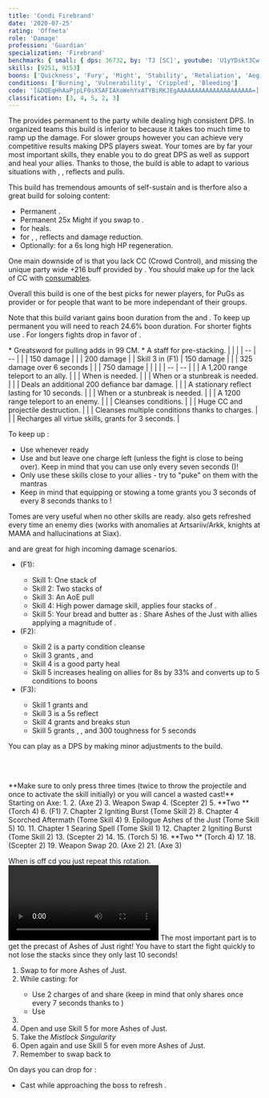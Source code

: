 ```yaml
---
title: 'Condi Firebrand'
date: '2020-07-25'
rating: 'Offmeta'
role: 'Damage'
profession: 'Guardian'
specialization: 'Firebrand'
benchmark: { small: { dps: 36732, by: 'TJ [SC]', youtube: 'U1yYDskt3Cw' } }
skills: [9251, 9153]
boons: ['Quickness', 'Fury', 'Might', 'Stability', 'Retaliation', 'Aegis']
conditions: ['Burning', 'Vulnerability', 'Crippled', 'Bleeding']
code: '[&DQEqHhAaPjpLF0sXSAFIAXoWehYxATYBiRKJEgAAAAAAAAAAAAAAAAAAAAA=]'
classification: [3, 4, 5, 2, 3]
---
```


The **<Specialization text="Condi Firebrand" name="Firebrand"/>** provides permanent <Boon name="Quickness"/> to the party while dealing high consistent DPS. In organized teams this build is inferior to <Specialization name="Firebrand" text="Power Firebrand"/> because it takes too much time to ramp up the damage. For slower groups however you can achieve very competitive results making DPS players sweat. Your tomes are by far your most important skills, they enable you to do great DPS as well as support and heal your allies. Thanks to those, the build is able to adapt to various situations with <Boon name="Stability"/>, <Boon name="Resistance"/>, reflects and pulls. 

This build has tremendous amounts of self-sustain and is therfore also a great build for soloing content:
- Permanent <Boon name="Quickness"/>.
- Permanent 25x Might if you swap to <Trait name="zealous scepter"/>.
- <Skill id="41780"/> for heals.
- <Skill id="42259"/> for <Boon name="Stability"/>, <Boon name="Resistance"/>, reflects and damage reduction.
- Optionally: <Skill name="litanyofwrath"/> for a 6s long high HP regeneration.
 
One main downside of <Specialization text="Condi Firebrand" name="Firebrand"/> is that you lack CC (Crowd Control), and missing the unique party wide +216 <Attribute name="Power"/> buff provided by <Skill name="Bane Signet"/>. You should make up for the lack of CC with [consumables](/guides/consumables).

Overall this build is one of the best picks for newer players, for PuGs as <Boon name="Quickness"/> provider or for people that want to be more independant of their groups.

<Divider text="Equipment"/>

Note that this build variant gains boon duration from the <Item id="79722"/> and <Item id="72339"/>. To keep up permanent <Boon name="Quickness"/> you will need to reach 24.6% boon duration. For shorter fights use <Item id="91842"/>. For longers fights drop <Item id="72339"/> in favor of <Item id="24560"/>.

<Grid>
<GridItem sm="4">
<Armor weight="Heavy" helmAffix="Viper" helmRune="Balthazar" shouldersAffix="Viper" shouldersRune="Balthazar" coatAffix="Viper" coatRune="Balthazar" glovesAffix="Viper" glovesRune="Balthazar" leggingsAffix="Viper" leggingsRune="Balthazar" bootsAffix="Viper" bootsRune="Balthazar" helmInfusionId="49432" shouldersInfusionId="49432" coatInfusionId="49432" glovesInfusionId="49432" leggingsInfusionId="49432" bootsInfusionId="49432" />
</GridItem>

<GridItem sm="4">
<Weapons weapon1MainType="Axe" weapon1MainAffix="Viper" weapon1MainSigil1="Earth" weapon1OffType="Torch" weapon1OffAffix="Viper" weapon1OffSigil="Bursting" weapon2MainType="Scepter" weapon2MainAffix="Viper" weapon2MainSigil1="Bursting" weapon1MainInfusion1Id="49432" weapon2MainInfusion1Id="49432" weapon1OffInfusionId="49432"/>

<Card title="Swap Weapons">
* Greatsword for pulling adds in 99 CM.
* A staff for <Boon name="Might"/> pre-stacking.
</Card>
</GridItem>

<GridItem sm="4">
<BackAndTrinkets backItemAffix="Sinister" accessory1Affix="Viper" accessory2Affix="Viper" amuletAffix="Viper" ring1Affix="Sinister" ring2Affix="Viper" backItemInfusion1Id="49432" backItemInfusion2Id="49432" accessory1InfusionId="49432" accessory2InfusionId="49432" ring1Infusion1Id="49432" ring1Infusion2Id="49432" ring1Infusion3Id="49432" ring2Infusion1Id="49432" ring2Infusion2Id="49432" ring2Infusion3Id="49432"/>

<Consumables foodId="86997" utilityId="48917" infusionId="37130"/>

</GridItem>
</Grid>

<Divider text="Build"/>

<Grid>
<GridItem sm="7">
<Traits traits1="Radiance" traits1Selected="Right-Hand Strength, Radiant Fire, Amplified Wrath" traits2="Zeal" traits2Selected="Fiery Wrath, Kindled Zeal, Eternal Armory" traits3="Firebrand" traits3Selected="Liberators Vow, Stalwart Speed, Loremaster"/>
 <Card title="Defiance Bar Damage">
| | |
| -- | -- |
| <Skill id="45402"/> | 150 damage |
| <Skill name="Hammer of Wisdom"/> | 200 damage |
| Skill 3 in <Skill name="Tome of Justice"/> (F1) | 150 damage |
| <Skill name="Chains of light"/> | 325 damage over 6 seconds |
| <Skill name="sanctuary" /> | 750 damage |

</Card>
</GridItem>

<GridItem sm="5">
<Skills heal="Mantra of Solace" utility1="Sword of Justice" utility2="Mantra of Potence"  utility3="Signet of Wrath" elite="Feel My Wrath"/>

<Card title="Situational Skills">
| | |
| -- | -- |
| <Skill id="9246" size="big" disableText/> | A 1,200 range teleport to an ally. |
| <Skill name="Hallowed Ground" size="big" disableText/> | When <Boon name="Stability"/> is needed. |
| <Skill id="9153" size="big" disableText/> | When <Boon name="Stability"/> or a stunbreak is needed. |
| <Skill id="9125" size="big" disableText/> | Deals an additional 200 defiance bar damage. |
| <Skill id="9251" size="big" disableText/> | A stationary reflect lasting for 10 seconds. |
| <Skill id="43357" size="big" disableText/> | When <Boon name="Stability"/> or a stunbreak is needed. |
| <Skill id="9247" size="big" disableText/> | A 1200 range teleport to an enemy. |
| <Skill name="Purging flames" size="big" disableText/> | Cleanses conditions. |
| <Skill name="Sanctuary" size="big" disableText/> | Huge CC and projectile destruction. |
| <Skill name="Mantra of lore" size="big" disableText/> | Cleanses multiple conditions thanks to charges. |
| <Skill name="renewed focus" size="big" disableText/> | Recharges all virtue skills, grants <Effect name="Invulnerability"/> for 3 seconds. |

</Card>
</GridItem>
</Grid>

<Divider text="Details"/>

To keep up <Boon name="Quickness"/>:

- Use <Skill name="Feel My Wrath"/> whenever ready
- Use <Skill name="Restoring Reprieve"/> and <Skill name="Potent Haste"/> but leave one charge left (unless the fight is close to being over). Keep in mind that you can use <Skill name="Restoring Reprieve"/> only every seven seconds (<Trait name="liberatorsvow"/>)!
- Only use these skills close to your allies - try to "puke" on them with the mantras
- Keep in mind that equipping or stowing a tome grants you 3 seconds of <Boon name="Quickness"/> every 8 seconds thanks to <Trait name="swift scholar"/>!

Tomes are very useful when no other skills are ready. <Skill name="Tome of Justice"/> also gets refreshed every time an enemy dies (works with anomalies at Artsariiv/Arkk, knights at MAMA and hallucinations at Siax).

<Skill name="Tome of Courage"/> and <Skill name="Tome of Resolve"/> are great for high incoming damage scenarios.

- <Skill name="Tome of Justice"/> (F1):
  - Skill 1: One stack of <Condition name="Burning"/>
  - Skill 2: Two stacks of <Condition name="Burning"/>
  - Skill 3: An AoE pull
  - Skill 4: High power damage skill, applies four stacks of <Condition name="Burning"/>.
  - Skill 5: Your bread and butter as <Specialization text="Condi Firebrand" name="Firebrand"/>: Share Ashes of the Just with allies applying a magnitude of <Condition name="Burning"/>.
- <Skill name="Tome of Resolve"/> (F2):
  - Skill 2 is a party condition cleanse
  - Skill 3 grants <Boon name="Vigor"/>, <Boon name="Regeneration"/> and <Boon name="Swiftness"/>
  - Skill 4 is a good party heal
  - Skill 5 increases healing on allies for 8s by 33% and converts up to 5 conditions to boons
- <Skill name="Tome of Courage"/> (F3):
  - Skill 1 grants <Boon name="Stability"/> and <Boon name="Swiftness"/>
  - Skill 3 is a 5s reflect
  - Skill 4 grants <Boon name="Resistance"/> and breaks stun
  - Skill 5 grants <Boon name="Aegis"/>, <Boon name="Protection"/>, <Boon name="Stability"/> and 300 toughness for 5 seconds

<Card title="Full DPS variant">
You can play <Specialization text="Condi Firebrand" name="Firebrand"/> as a DPS by making minor adjustments to the build.
<Grid>
<GridItem sm="6">
<Skills unembossed heal="Mantra of Solace" utility1="Sword of Justice" utility2="Mantra of Flame"  utility3="Signet of Wrath" elite="Renewed Focus"/>
</GridItem>
</Grid>

<Traits unembossed traits1="Firebrand" traits1Selected="Unrelenting Criticism, Legendary Lore, Loremaster" />
</Card>

<br/><br/>
<Divider text="Rotation / Skill usage"/>

<Grid>
<GridItem sm="6">
<Card title="Rotation">
<Message>
**Make sure to only press <Skill id="9089"/> three times (twice to throw the projectile and once to activate the skill initially) or you will cancel a wasted cast!**
</Message>
Starting on Axe:
1. <Skill name="Sword of Justice"/>
2. <Skill name="Symbol of Vengeance"/> (Axe 2)
3. Weapon Swap
4. <Skill name="Symbol of Punishment"/> (Scepter 2)
5. **Two <Skill id="9089"/>** (Torch 4)
6. <Skill name="Tome of Justice"/> (F1)
7. Chapter 2 Igniting Burst (Tome Skill 2)
8. Chapter 4 Scorched Aftermath (Tome Skill 4)
9. Epilogue Ashes of the Just (Tome Skill 5)
10. <Skill name="Sword of Justice"/>
11. Chapter 1 Searing Spell (Tome Skill 1)
12. Chapter 2 Igniting Burst (Tome Skill 2)
13. <Skill name="Symbol of Punishment"/> (Scepter 2)
14. <Skill name="Sword of Justice"/>
15. <Skill name="Cleansing Flame"/> (Torch 5)
16. **Two <Skill id="9089"/>** (Torch 4)
17. <Skill name="Sword of Justice"/>
18. <Skill name="Symbol of Punishment"/> (Scepter 2)
19. Weapon Swap
20. <Skill name="Symbol of Vengeance"/> (Axe 2)
21. <Skill name="Blazing Edge"/> (Axe 3)

When <Skill name="Tome of Justice"/> is off cd you just repeat this rotation.
</Card>
</GridItem>
<GridItem sm="6">
<Card title="Golem rotation">
<Video youtube="U1yYDskt3Cw" caption="by TJ" />
</Card>
<Card title="Precasting">
<Message>
The most important part is to get the precast of Ashes of Just right! You have to start the fight quickly to not lose the stacks since they only last 10 seconds!
</Message>
1) Swap to <Trait name="quickfire"/> for more Ashes of Just.
1) While casting: <Skill name="Empower"/> for <Boon name="Might"/>
    - Use 2 charges of <Skill name="potent haste"/> and share <Skill name="restoringreprieve"/> (keep in mind that <Skill name="restoringreprieve"/> only shares <Boon name="Quickness"/> once every 7 seconds thanks to <Trait name=" liberators vow"/>)
    - Use <Skill name="Standyourground"/>
1) <Skill name="Feelmywrath"/>
1) Open <Skill id="44364"/> and use Skill 5 for more Ashes of Just.
1) Take the _Mistlock Singularity_ 
1) Open <Skill id="44364"/> again and use Skill 5 for even more Ashes of Just.
1) Remember to swap back to <Trait name="loremaster"/>

On <Instability name="Boon Overload"/> days you can drop <Skill name="Feelmywrath"/> for <Skill name="Renewed Focus"/>:
- Cast <Skill name="Renewed Focus"/> while approaching the boss to refresh <Skill id="44364"/>.

</Card>
</GridItem>
</Grid>
